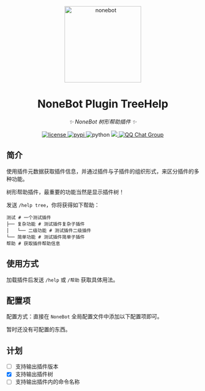 <!-- markdownlint-disable MD033 MD036 MD041 -->

<p align="center">
  <a href="https://v2.nonebot.dev/"><img src="https://v2.nonebot.dev/logo.png" width="200" height="200" alt="nonebot"></a>
</p>

<div align="center">

# NoneBot Plugin TreeHelp

_✨ NoneBot 树形帮助插件 ✨_

</div>

<p align="center">
  <a href="https://raw.githubusercontent.com/he0119/nonebot-plugin-treehelp/main/LICENSE">
    <img src="https://img.shields.io/github/license/he0119/nonebot-plugin-treehelp.svg" alt="license">
  </a>
  <a href="https://pypi.python.org/pypi/nonebot-plugin-treehelp">
    <img src="https://img.shields.io/pypi/v/nonebot-plugin-treehelp.svg" alt="pypi">
  </a>
  <img src="https://img.shields.io/badge/python-3.8+-blue.svg" alt="python">
  <a href="https://codecov.io/gh/he0119/nonebot-plugin-treehelp">
    <img src="https://codecov.io/gh/he0119/nonebot-plugin-treehelp/branch/main/graph/badge.svg?token=jd5ufc1alv"/>
  </a>
  <a href="https://jq.qq.com/?_wv=1027&k=7zQUpiGp">
    <img src="https://img.shields.io/badge/QQ%E7%BE%A4-730374631-orange?style=flat-square" alt="QQ Chat Group">
  </a>
</p>

## 简介

使用插件元数据获取插件信息，并通过插件与子插件的组织形式，来区分插件的多种功能。

树形帮助插件，最重要的功能当然是显示插件树！

发送 `/help tree`，你将获得如下帮助：

```text
测试 # 一个测试插件
├── 复杂功能 # 测试插件复杂子插件
│   └── 二级功能 # 测试插件二级插件
└── 简单功能 # 测试插件简单子插件
帮助 # 获取插件帮助信息
```

## 使用方式

加载插件后发送 `/help` 或 `/帮助` 获取具体用法。

## 配置项

配置方式：直接在 `NoneBot` 全局配置文件中添加以下配置项即可。

暂时还没有可配置的东西。

## 计划

- [ ] 支持输出插件版本
- [x] 支持输出插件树
- [ ] 支持输出插件内的命令名称
